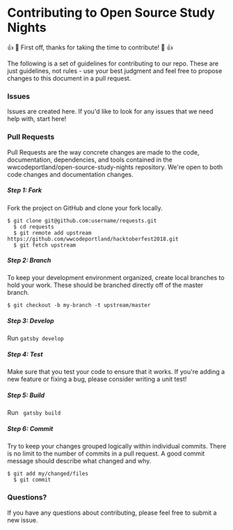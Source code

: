 # Contributing to Open Source Study Nights
👍 🎉 First off, thanks for taking the time to contribute! 🎉 👍

The following is a set of guidelines for contributing to our repo. These are just guidelines, not rules - use your best judgment and feel free to propose changes to this document in a pull request.

### Issues
Issues are created here. If you'd like to look for any issues that we need help with, start here!

### Pull Requests
Pull Requests are the way concrete changes are made to the code, documentation, dependencies, and tools contained in the wwcodeportland/open-source-study-nights repository. We're open to both code changes and documentation changes.

##### Step 1: Fork
Fork the project on GitHub and clone your fork locally.

```
$ git clone git@github.com:username/requests.git
  $ cd requests
  $ git remote add upstream https://github.com/wwcodeportland/hacktoberfest2018.git
  $ git fetch upstream
```

##### Step 2: Branch
To keep your development environment organized, create local branches to hold your work. These should be branched directly off of the master branch.

```
$ git checkout -b my-branch -t upstream/master
```
##### Step 3: Develop
Run `gatsby develop`

##### Step 4: Test
Make sure that you test your code to ensure that it works. If you're adding a new feature or fixing a bug, please consider writing a unit test!

##### Step 5: Build
Run ` gatsby build`

##### Step 6: Commit
Try to keep your changes grouped logically within individual commits. There is no limit to the number of commits in a pull request. A good commit message should describe what changed and why.

```
$ git add my/changed/files
  $ git commit
```

### Questions?
If you have any questions about contributing, please feel free to submit a new issue.
